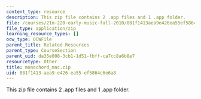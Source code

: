 ```yaml
---
content_type: resource
description: This zip file contains 2 .app files and 1 .app folder.
file: /courses/21m-220-early-music-fall-2010/081f1413aea9e426ea55ef5864c6e6a8_monochord_mac.zip
file_type: application/zip
learning_resource_types: []
ocw_type: OCWFile
parent_title: Related Resources
parent_type: CourseSection
parent_uid: da35e008-3cb1-1d51-fbff-ca7cc8a6b8e7
resourcetype: Other
title: monochord_mac.zip
uid: 081f1413-aea9-e426-ea55-ef5864c6e6a8
---
```

This zip file contains 2 .app files and 1 .app folder.

